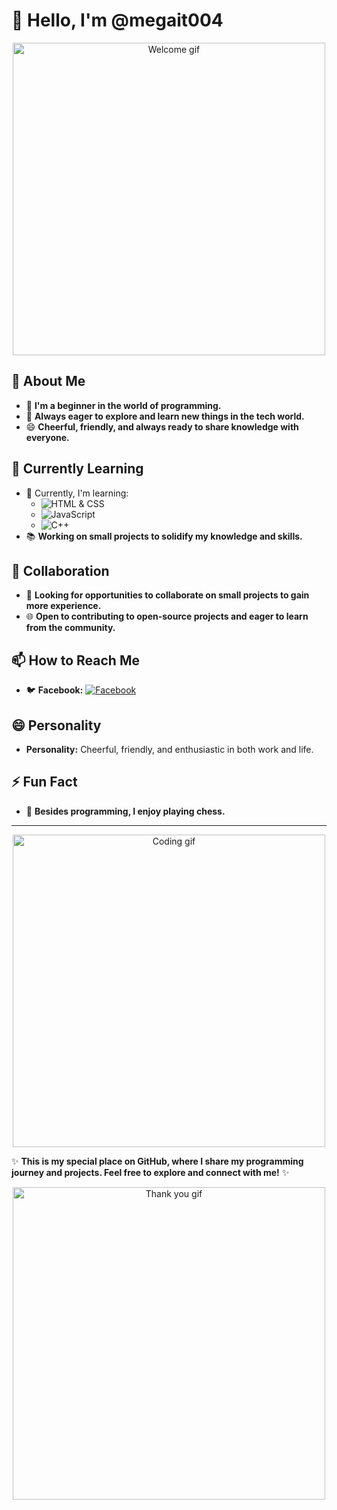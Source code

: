 # 👋 Hello, I'm @megait004

<p align="center">
  <img src="https://media.giphy.com/media/xUPGcdhiQKArjJPpLq/giphy.gif" alt="Welcome gif" width="500"/>
</p>

## 👀 About Me
- 🌟 **I'm a beginner in the world of programming.**
- 🌱 **Always eager to explore and learn new things in the tech world.**
- 😄 **Cheerful, friendly, and always ready to share knowledge with everyone.**

## 🌱 Currently Learning
- 🚀 Currently, I'm learning:
  - ![HTML & CSS](https://img.shields.io/badge/HTML%20&%20CSS-orange?style=for-the-badge&logo=html5&logoColor=white)
  - ![JavaScript](https://img.shields.io/badge/JavaScript-yellow?style=for-the-badge&logo=javascript&logoColor=white)
  - ![C++](https://img.shields.io/badge/C++-blue?style=for-the-badge&logo=cplusplus&logoColor=white)
- 📚 **Working on small projects to solidify my knowledge and skills.**

## 💞️ Collaboration
- 🤝 **Looking for opportunities to collaborate on small projects to gain more experience.**
- 🌐 **Open to contributing to open-source projects and eager to learn from the community.**

## 📫 How to Reach Me
- 🐦 **Facebook:** [![Facebook](https://img.shields.io/badge/Facebook-blue?style=for-the-badge&logo=facebook&logoColor=white)](https://www.facebook.com/giapzech)

## 😄 Personality
- **Personality:** Cheerful, friendly, and enthusiastic in both work and life.

## ⚡ Fun Fact
- 🎸 **Besides programming, I enjoy playing chess.**

---

<p align="center">
  <img src="https://media.giphy.com/media/26xBukhKgwcozm1DG/giphy.gif" alt="Coding gif" width="500"/>
</p>

✨ **This is my special place on GitHub, where I share my programming journey and projects. Feel free to explore and connect with me!** ✨

<p align="center">
  <img src="https://media.giphy.com/media/L1R1tvI9svkIWwpVYr/giphy.gif" alt="Thank you gif" width="500"/>
</p>
